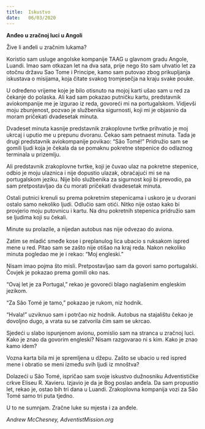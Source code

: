 ```yaml
---
title:  Iskustvo
date:   06/03/2020
---
```


**Anđeo u zračnoj luci u Angoli**

Žive li anđeli u zračnim lukama?

Koristio sam usluge angolske kompanije TAAG u glavnom gradu Angole, Luandi. Imao sam otkazan let na dva sata, prije nego što sam uhvatio let za otočnu državu Sao Tome i Principe, kamo sam putovao zbog prikupljanja iskustava o misijama, koja čitate svakog tromjesečja na kraju svake pouke.

U određeno vrijeme koje je bilo otisnuto na mojoj karti ušao sam u red za čekanje do polaska. Ali kad sam pokazao putničku kartu, predstavnik aviokompanije me je izgurao iz reda, govoreći mi na portugalskom. Vidjevši moju zbunjenost, pozvao je službenika sigurnosti, koji mi je objasnio da moram pričekati dvadesetak minuta.

Dvadeset minuta kasnije predstavnik zrakoplovne tvrtke prihvatio je moj ukrcaj i uputio me u prepunu dvoranu. Čekao sam petnaest minuta. Tada je drugi predstavnik aviokompanije povikao: “São Tomé!” Pridružio sam se gomili ljudi koja je čekala da se pomaknu pokretne stepenice do odlaznog terminala u prizemlju.

Ali predstavnik zrakoplovne tvrtke, koji je čuvao ulaz na pokretne stepenice, odbio je moju ulaznica i nije dopustio ulazak, obraćajući mi se na portugalskom jeziku. Nije bilo službenika za sigurnost koji bi prevodio, pa sam pretpostavljao da ću morati pričekati dvadesetak minuta.

Ostali putnici krenuli su prema pokretnim stepenicama i uskoro je u dvorani ostalo samo nekoliko ljudi. Odlučio sam otići. Nitko nije ostao kako bi provjerio moju putovnicu i kartu. Na dnu pokretnih stepenica pridružio sam se ljudima koji su čekali.

Minute su prolazile, a nijedan autobus nas nije odvezao do aviona.

Zatim se mladić smeđe kose i preplanulog lica ubacio s ruksakom ispred mene u red. Pitao sam se zašto nije otišao na kraj reda. Nakon nekoliko minuta pogledao me je i rekao: “Moj engleski.”

Nisam imao pojma što misli. Pretpostavljao sam da govori samo portugalski. Čovjek je pokazao prema gomili oko nas.

“Ovaj let je za Portugal,” rekao je govoreći blago naglašenim engleskim jezikom.

“Za São Tomé je tamo,” pokazao je rukom, niz hodnik.

“Hvala!” uzviknuo sam i potrčao niz hodnik. Autobus na stajalištu čekao je dovoljno dugo, a vrata su se zatvorila čim sam se ukrcao.

Sjedeći u slabo ispunjenom avionu, pomislio sam na stranca u zračnoj luci. Kako je znao da govorim engleski? Nisam razgovarao ni s kim. Kako je znao kamo idem?

Vozna karta bila mi je spremljena u džepu. Zašto se ubacio u red ispred mene i obratio se meni između svih ljudi iz mnoštva?

Dolazeći u São Tomé, ispričao sam svoje iskustvo dužnosniku Adventističke crkve Eliseu R. Xavieru. Izjavio je da je Bog poslao anđela. Da sam propustio let, rekao je, ostao bih tri dana u Luandi. Zrakoplovna kompanija vozi za São Tomé samo tri puta tjedno.

U to ne sumnjam. Zračne luke su mjesta i za anđele.

*Andrew McChesney, AdventistMission.org*
